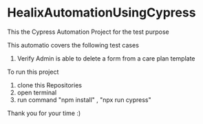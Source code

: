 # HealixAutomationUsingCypress
This the Cypress Automation Project for the test purpose

This automatio covers the following test cases
1. Verify Admin is able to delete a form from a care plan template


To run this project
1. clone this Repositories
2. open terminal
3. run command "npm install" , "npx run cypress"


Thank you for your time :)
